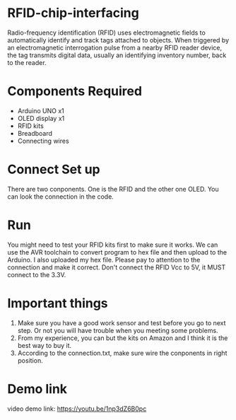 # RFID-chip-interfacing
Radio-frequency identification (RFID) uses electromagnetic fields to automatically identify and track tags attached to objects. When triggered by an electromagnetic interrogation pulse from a nearby RFID reader device, the tag transmits digital data, usually an identifying inventory number, back to the reader.

# Components Required
* Arduino UNO x1
* OLED display x1
* RFID kits
* Breadboard
* Connecting wires

# Connect Set up
There are two conponents. One is the RFID and the other one OLED. You can look the connection in the code.

# Run
You might need to test your RFID kits first to make sure it works.
We can use the AVR toolchain to convert program to hex file and then upload to the Arduino. I also uploaded my hex file. 
Please pay to attention to the connection and make it correct. Don't connect the RFID Vcc to 5V, it MUST connect to the 3.3V.

# Important things
1. Make sure you have a good work sensor and test before you go to next step. Or not you will have trouble when you meeting some problems.
2. From my experience, you can but the kits on Amazon and I think it is the best way to buy it.
3. According to the connection.txt, make sure wire the conponents in right position.


# Demo link
video demo link: https://youtu.be/1np3dZ6B0pc
